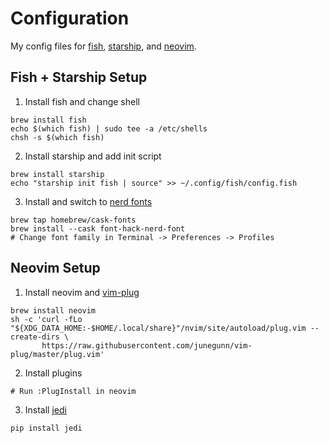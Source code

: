 # Configuration

My config files for [fish][1], [starship][2], and [neovim][3].

## Fish + Starship Setup

1. Install fish and change shell

```
brew install fish
echo $(which fish) | sudo tee -a /etc/shells
chsh -s $(which fish)
```

2. Install starship and add init script

```
brew install starship
echo "starship init fish | source" >> ~/.config/fish/config.fish
```

3. Install and switch to [nerd fonts][4]

```
brew tap homebrew/cask-fonts
brew install --cask font-hack-nerd-font
# Change font family in Terminal -> Preferences -> Profiles
```

## Neovim Setup

1. Install neovim and [vim-plug][5]

```
brew install neovim
sh -c 'curl -fLo "${XDG_DATA_HOME:-$HOME/.local/share}"/nvim/site/autoload/plug.vim --create-dirs \
       https://raw.githubusercontent.com/junegunn/vim-plug/master/plug.vim'
```

2. Install plugins

```
# Run :PlugInstall in neovim
```

3. Install [jedi][6]

```
pip install jedi
```


[1]: https://fishshell.com
[2]: https://starship.rs
[3]: https://neovim.io
[4]: https://github.com/ryanoasis/nerd-fonts
[5]: https://github.com/junegunn/vim-plug
[6]: https://pypi.org/project/jedi
